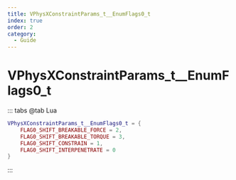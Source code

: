 ```yaml
---
title: VPhysXConstraintParams_t__EnumFlags0_t
index: true
order: 2
category:
  - Guide
---
```


# VPhysXConstraintParams_t__EnumFlags0_t
::: tabs
@tab Lua
```lua
VPhysXConstraintParams_t__EnumFlags0_t = {
    FLAG0_SHIFT_BREAKABLE_FORCE = 2,
    FLAG0_SHIFT_BREAKABLE_TORQUE = 3,
    FLAG0_SHIFT_CONSTRAIN = 1,
    FLAG0_SHIFT_INTERPENETRATE = 0
}
```
:::